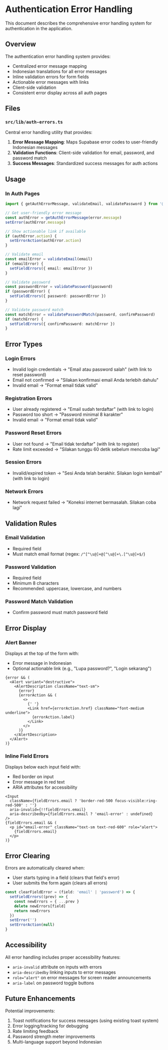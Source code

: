 # Authentication Error Handling

This document describes the comprehensive error handling system for authentication in the application.

## Overview

The authentication error handling system provides:
- Centralized error message mapping
- Indonesian translations for all error messages
- Inline validation errors for form fields
- Actionable error messages with links
- Client-side validation
- Consistent error display across all auth pages

## Files

### `src/lib/auth-errors.ts`

Central error handling utility that provides:

1. **Error Message Mapping**: Maps Supabase error codes to user-friendly Indonesian messages
2. **Validation Functions**: Client-side validation for email, password, and password match
3. **Success Messages**: Standardized success messages for auth actions

## Usage

### In Auth Pages

```typescript
import { getAuthErrorMessage, validateEmail, validatePassword } from '@/lib/auth-errors'

// Get user-friendly error message
const authError = getAuthErrorMessage(error.message)
setError(authError.message)

// Show actionable link if available
if (authError.action) {
  setErrorAction(authError.action)
}

// Validate email
const emailError = validateEmail(email)
if (emailError) {
  setFieldErrors({ email: emailError })
}

// Validate password
const passwordError = validatePassword(password)
if (passwordError) {
  setFieldErrors({ password: passwordError })
}

// Validate password match
const matchError = validatePasswordMatch(password, confirmPassword)
if (matchError) {
  setFieldErrors({ confirmPassword: matchError })
}
```

## Error Types

### Login Errors
- Invalid login credentials → "Email atau password salah" (with link to reset password)
- Email not confirmed → "Silakan konfirmasi email Anda terlebih dahulu"
- Invalid email → "Format email tidak valid"

### Registration Errors
- User already registered → "Email sudah terdaftar" (with link to login)
- Password too short → "Password minimal 8 karakter"
- Invalid email → "Format email tidak valid"

### Password Reset Errors
- User not found → "Email tidak terdaftar" (with link to register)
- Rate limit exceeded → "Silakan tunggu 60 detik sebelum mencoba lagi"

### Session Errors
- Invalid/expired token → "Sesi Anda telah berakhir. Silakan login kembali" (with link to login)

### Network Errors
- Network request failed → "Koneksi internet bermasalah. Silakan coba lagi"

## Validation Rules

### Email Validation
- Required field
- Must match email format (regex: `/^[^\s@]+@[^\s@]+\.[^\s@]+$/`)

### Password Validation
- Required field
- Minimum 8 characters
- Recommended: uppercase, lowercase, and numbers

### Password Match Validation
- Confirm password must match password field

## Error Display

### Alert Banner
Displays at the top of the form with:
- Error message in Indonesian
- Optional actionable link (e.g., "Lupa password?", "Login sekarang")

```tsx
{error && (
  <Alert variant="destructive">
    <AlertDescription className="text-sm">
      {error}
      {errorAction && (
        <>
          {' '}
          <Link href={errorAction.href} className="font-medium underline">
            {errorAction.label}
          </Link>
        </>
      )}
    </AlertDescription>
  </Alert>
)}
```

### Inline Field Errors
Displays below each input field with:
- Red border on input
- Error message in red text
- ARIA attributes for accessibility

```tsx
<Input
  className={fieldErrors.email ? 'border-red-500 focus-visible:ring-red-500' : ''}
  aria-invalid={!!fieldErrors.email}
  aria-describedby={fieldErrors.email ? 'email-error' : undefined}
/>
{fieldErrors.email && (
  <p id="email-error" className="text-sm text-red-600" role="alert">
    {fieldErrors.email}
  </p>
)}
```

## Error Clearing

Errors are automatically cleared when:
- User starts typing in a field (clears that field's error)
- User submits the form again (clears all errors)

```typescript
const clearFieldError = (field: 'email' | 'password') => {
  setFieldErrors((prev) => {
    const newErrors = { ...prev }
    delete newErrors[field]
    return newErrors
  })
  setError('')
  setErrorAction(null)
}
```

## Accessibility

All error handling includes proper accessibility features:
- `aria-invalid` attribute on inputs with errors
- `aria-describedby` linking inputs to error messages
- `role="alert"` on error messages for screen reader announcements
- `aria-label` on password toggle buttons

## Future Enhancements

Potential improvements:
1. Toast notifications for success messages (using existing toast system)
2. Error logging/tracking for debugging
3. Rate limiting feedback
4. Password strength meter improvements
5. Multi-language support beyond Indonesian
